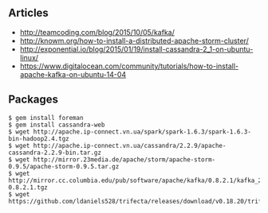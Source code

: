 ## Articles
- http://teamcoding.com/blog/2015/10/05/kafka/
- http://knowm.org/how-to-install-a-distributed-apache-storm-cluster/
- http://exponential.io/blog/2015/01/19/install-cassandra-2_1-on-ubuntu-linux/
- https://www.digitalocean.com/community/tutorials/how-to-install-apache-kafka-on-ubuntu-14-04

## Packages
```
$ gem install foreman
$ gem install cassandra-web
$ wget http://apache.ip-connect.vn.ua/spark/spark-1.6.3/spark-1.6.3-bin-hadoop2.4.tgz
$ wget http://apache.ip-connect.vn.ua/cassandra/2.2.9/apache-cassandra-2.2.9-bin.tar.gz
$ wget http://mirror.23media.de/apache/storm/apache-storm-0.9.5/apache-storm-0.9.5.tar.gz
$ wget http://mirror.cc.columbia.edu/pub/software/apache/kafka/0.8.2.1/kafka_2.11-0.8.2.1.tgz
$ wget https://github.com/ldaniels528/trifecta/releases/download/v0.18.20/trifecta_0.18.20.bin.jar
```
